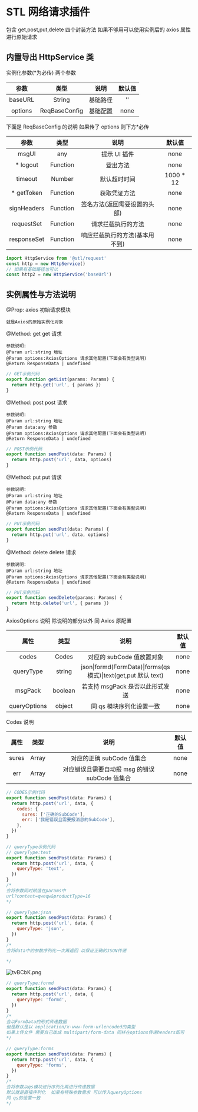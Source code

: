 <!--
 * @Description:
 * @Version: 0.1
 * @Author: EveChee
 * @Date: 2020-07-13 16:22:09
 * @LastEditTime: 2020-07-27 14:50:07
-->

# STL 网络请求插件

包含 get,post,put,delete 四个封装方法
如果不够用可以使用实例后的 axios 属性进行原始请求

## 内置导出 HttpService 类

实例化参数(\*为必传) 两个参数

|  参数   |     类型      |   说明   | 默认值 |
| :-----: | :-----------: | :------: | :----: |
| baseURL |    String     | 基础路径 |   ''   |
| options | ReqBaseConfig | 基础配置 |  none  |

下面是 ReqBaseConfig 的说明 如果传了 options 则下方\*必传

|    参数     |   类型   |              说明              |   默认值   |
| :---------: | :------: | :----------------------------: | :--------: |
|    msgUI    |   any    |          提示 UI 插件          |    none    |
|  \* logout  | Function |            登出方法            |    none    |
|   timeout   |  Number  |          默认超时时间          | 1000 \* 12 |
| \* getToken | Function |          获取凭证方法          |    none    |
| signHeaders | Function |  签名方法(返回需要设置的头部)  |    none    |
| requestSet  | Function |       请求拦截执行的方法       |    none    |
| responseSet | Function | 响应拦截执行的方法(基本用不到) |    none    |

```js
import HttpService from '@stl/request'
const http = new HttpService()
// 如果有基础路径也可以
const http2 = new HttpService('baseUrl')
```

## 实例属性与方法说明

@Prop: axios 初始请求模块

```
就是Axios的原始实例化对象
```

@Method: get get 请求

```
参数说明:
@Param url:string 地址
@Param options:AxiosOptions 请求其他配置(下面会有类型说明)
@Return ResponseData | undefined
```

```js
// GET示例代码
export function getList(params: Params) {
  return http.get('url', { params })
}
```

@Method: post post 请求

```
参数说明:
@Param url:string 地址
@Param data:any 参数
@Param options:AxiosOptions 请求其他配置(下面会有类型说明)
@Return ResponseData | undefined
```

```js
// POST示例代码
export function sendPost(data: Params) {
  return http.post('url', data, options)
}
```

@Method: put put 请求

```
参数说明:
@Param url:string 地址
@Param data:any 参数
@Param options:AxiosOptions 请求其他配置(下面会有类型说明)
@Return ResponseData | undefined
```

```js
// PUT示例代码
export function sendPut(data: Params) {
  return http.put('url', data, options)
}
```

@Method: delete delete 请求

```
参数说明:
@Param url:string 地址
@Param options:AxiosOptions 请求其他配置(下面会有类型说明)
@Return ResponseData | undefined
```

```js
// PUT示例代码
export function sendDelete(params: Params) {
  return http.delete('url', { params })
}
```

AxiosOptions 说明 除说明的部分以外 同 Axios 原配置

|     属性     |  类型   |                                    说明                                    | 默认值 |
| :----------: | :-----: | :------------------------------------------------------------------------: | :----: |
|    codes     |  Codes  |                         对应的 subCode 值放置对象                          |  none  |
|  queryType   | string  | json&#124;formd(FormData)&#124;forms(qs 模式)&#124;text(get,put 默认 text) |  none  |
|   msgPack    | boolean |                      若支持 msgPack 是否以此形式发送                       |  none  |
| queryOptions | object  |                          同 qs 模块序列化设置一致                          |  none  |

Codes 说明

| 属性  |     类型      |                      说明                      | 默认值 |
| :---: | :-----------: | :--------------------------------------------: | :----: |
| sures | Array<String> |           对应的正确 subCode 值集合            |  none  |
|  err  | Array<String> | 对应错误且需要自动报 msg 的错误 subCode 值集合 |  none  |

```js
// CODES示例代码
export function sendPost(data: Params) {
  return http.post('url', data, {
    codes: {
      sures: ['正确的SubCode'],
      err: ['我是错误且需要报消息的SubCode'],
    },
  })
}
```

```js
// queryType示例代码
// queryType:text
export function sendPost(data: Params) {
  return http.post('url', data, {
    queryType: 'text',
  })
}
/*
会将参数同时赋值在params中
url?content=qweqw&productType=16
*/
```

```js
// queryType:json
export function sendPost(data: Params) {
  return http.post('url', data, {
    queryType: 'json',
  })
}
/*
会将data中的参数序列化一次再返回 以保证正确的JSON传递

*/
```

![tvBCbK.png](https://t1.picb.cc/uploads/2020/07/27/tvBCbK.png)

```js
// queryType:formd
export function sendPost(data: Params) {
  return http.post('url', data, {
    queryType: 'formd',
  })
}
/*
会以FormData的形式传递数据
但是默认是以 application/x-www-form-urlencoded的类型
如果上传文件 需要自己改成 multipart/form-data 同样在options传递headers即可
*/
```

```js
// queryType:forms
export function sendPost(data: Params) {
  return http.post('url', data, {
    queryType: 'forms',
  })
}
/*
会将参数以qs模块进行序列化再进行传递数据
默认就是直接序列化  如果有特殊参数需求 可以传入queryOptions
同 qs的设置一致
*/
```
